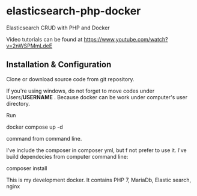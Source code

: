 # elasticsearch-php-docker
Elasticsearch CRUD with PHP and Docker


Video tutorials can be found at https://www.youtube.com/watch?v=2nWSPMmLdeE


## Installation & Configuration

Clone or download source code from git repository.

If you're using windows, do not forget to move codes under Users/__USERNAME__ . Because docker can be work under computer's user directory.

Run 

  docker compose up -d

command from command line.

I've include the composer in composer yml, but f not prefer to use it. I've build dependecies from computer command line:

  composer install
  
  
This is my development docker. It contains PHP 7, MariaDb, Elastic search, nginx


